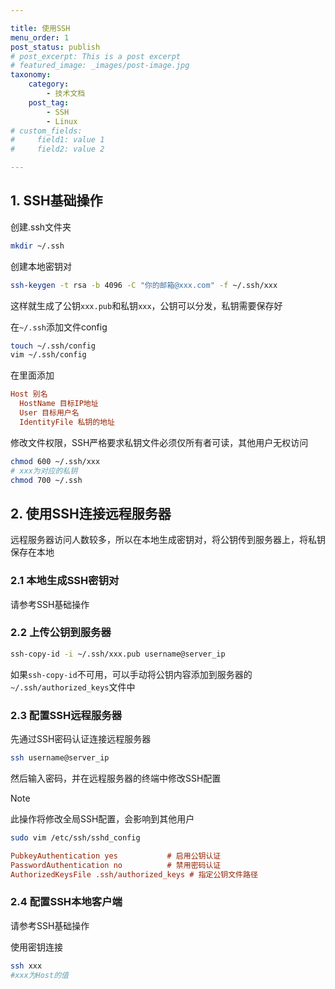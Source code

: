 ```yaml
---

title: 使用SSH
menu_order: 1
post_status: publish
# post_excerpt: This is a post excerpt
# featured_image: _images/post-image.jpg
taxonomy:
    category:
        - 技术文档
    post_tag:
        - SSH
        - Linux
# custom_fields:
#     field1: value 1
#     field2: value 2

---
```


## 1. SSH基础操作

创建.ssh文件夹

```bash
mkdir ~/.ssh
```

创建本地密钥对

```bash
ssh-keygen -t rsa -b 4096 -C "你的邮箱@xxx.com" -f ~/.ssh/xxx
```

这样就生成了公钥`xxx.pub`和私钥`xxx`，公钥可以分发，私钥需要保存好

在`~/.ssh`添加文件config

```bash
touch ~/.ssh/config
vim ~/.ssh/config
```

在里面添加

```ini
Host 别名
  HostName 目标IP地址
  User 目标用户名
  IdentityFile 私钥的地址
```

修改文件权限，SSH严格要求私钥文件必须仅所有者可读，其他用户无权访问

```bash
chmod 600 ~/.ssh/xxx 
# xxx为对应的私钥
chmod 700 ~/.ssh
```

## 2. 使用SSH连接远程服务器

远程服务器访问人数较多，所以在本地生成密钥对，将公钥传到服务器上，将私钥保存在本地

### 2.1 本地生成SSH密钥对

请参考SSH基础操作

### 2.2 上传公钥到服务器

```bash
ssh-copy-id -i ~/.ssh/xxx.pub username@server_ip
```

如果`ssh-copy-id`不可用，可以手动将公钥内容添加到服务器的`~/.ssh/authorized_keys`文件中

### 2.3 配置SSH远程服务器

先通过SSH密码认证连接远程服务器

```bash
ssh username@server_ip
```

然后输入密码，并在远程服务器的终端中修改SSH配置

> [!NOTE]
> 此操作将修改全局SSH配置，会影响到其他用户

```bash
sudo vim /etc/ssh/sshd_config
```

```ini
PubkeyAuthentication yes           # 启用公钥认证
PasswordAuthentication no          # 禁用密码认证
AuthorizedKeysFile .ssh/authorized_keys # 指定公钥文件路径
```

### 2.4 配置SSH本地客户端

请参考SSH基础操作

使用密钥连接

```bash
ssh xxx
#xxx为Host的值
```
